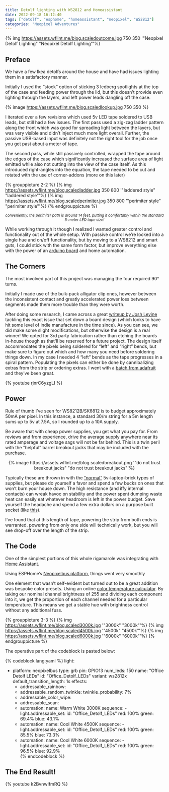 ```yaml
---
title: Detolf lighting with WS2812 and Homeassistant
date: 2022-09-18 16:12:40
tags: ["detolf", "esphome", "homeassistant", "neopixel", "WS2812"]
categories: "Neopixel Adventures"
---
```


{% img https://assets.wflint.me/blog.scaledoutcome.jpg 750 350 '"Neopixel Detolf Lighting" "Neopixel Detolf Lighting"'%}

<!-- more -->

## Preface

We have a few Ikea detolfs around the house and have had issues lighting them in a satisfactory manner. 

Initially I used the “stock” option of sticking 3 ledberg spotlights at the top of the case and feeding power through the lid, but this doesn’t provide even lighting through the layers, and left power leads dangling off the case.

{% image https://assets.wflint.me/blog.scaledlookup.jpg 750 350 %}

I iterated over a few revisions which used 5v LED tape soldered to USB leads, but still had a few issues.  The first pass used a zig-zag ladder pattern along the front which was good for spreading light between the layers, but was very visible and didn’t inject much more light overall.  Further, the passive USB-based input was definitely not the right tool for the job once you get past about a meter of tape.

The second pass, while still passively controlled, wrapped the tape around the edges of the case which significantly increased the surface area of light emitted while also not cutting into the view of the case itself. As this introduced right-angles into the equation, the tape needed to be cut and rotated with the use of corner-addons (more on this later)

{% grouppicture 2-2 %}
  {% img https://assets.wflint.me/blog.scaledladder.jpg 350 800 '"laddered style" "laddered style"'%}
  {% img https://assets.wflint.me/blog.scaledperimiter.jpg 350 800 '"perimiter style" "perimiter style"'%}
{% endgrouppicture %}

<p style="text-align:center"><sup><em>conveniently, the perimiter path is around 14 feet, putting it comfortably within the standard 5-meter LED tape size!</sup></em></p>


While working through it though I realized I wanted greater control and functionality out of the whole setup. With passive control we’re locked into a single hue and on/off functionality, but by moving to a WS8212 and smart guts, I could stick with the same form factor, but improve everything else with the power of an [arduino board](https://smile.amazon.com/gp/product/B0B19KRPRC) and home automation.

## The Corners

The most involved part of this project was managing the four required 90° turns.

Initially I made use of the bulk-pack alligator clip ones, however between the inconsistent contact and greatly accelerated power loss between segments made them more trouble than they were worth.

After doing some research, I came across a great [writeup by Josh Levine](https://wp.josh.com/2015/09/12/neopixel-corner-cases-accurate-and-easy-rectangles-with-ws2812b-strips/) tackling this exact issue that set down a board design (which looks to have hit some level of indie manufacture in the time since). As you can see, we did make some slight modifications, but otherwise the design is a real winner!  We opted for 3rd party fabrication rather than etching the boards in-house though as that'll be reserved for a future project. The design itself accommodates the pixels being soldered for “left” and “right” bends, but make sure to figure out which and how many you need before soldering things down. In my case I needed 4 “left” bends as the tape progresses in a spiral pattern. Populating the pixels can either be done by cannibalizing extras from the strip or ordering extras. I went with a [batch from adafruit](https://www.adafruit.com/product/3094) and they’ve been great.

{% youtube rjnrC6yzgLI %}

## Power

Rule of thumb I’ve seen for WS8212B/SK6812 is to budget approximately 50mA per pixel. In this instance, a standard 30/m string for a 5m length sums up to 5v at 7.5A, so I rounded up to a 10A supply.

Be aware that with cheap power supplies, you get what you pay for. From reviews and from experience, drive the average supply anywhere near its rated amperage and voltage sags will not be far behind. This is a twin peril with the “helpful” barrel breakout jacks that may be included with the purchase.

<p style="text-align:center"> {% image https://assets.wflint.me/blog.scaledbreakout.png '"do not trust breakout jacks" "do not trust breakout jacks"'%}</p>

Typically these are thrown in with the [“normal”](https://smile.amazon.com/gp/product/B07CMM2BBR) 5v-laptop-brick types of supplies, but please do yourself a favor and spend a few bucks on ones that won’t burn your house down. The high resistance (and iffy internal contacts) can wreak havoc on stability and the power spent dumping waste heat can easily eat whatever headroom is left in the power budget. Save yourself the headache and spend a few extra dollars on a purpose built socket (like [this](https://smile.amazon.com/gp/product/B09WJC414P)).

I’ve found that at this length of tape, powering the strip from both ends is warranted. powering from only one side will technically work, but you will see drop-off over the length of the strip.

## The Code

One of the simplest portions of this whole rigamarole was integrating with [Home Assistant](https://www.home-assistant.io/).

Using ESPHome’s [Neopixelbus platform](https://esphome.io/components/light/neopixelbus.html?highlight=ws2812x), things went very smoothly

One element that wasn’t self-evident but turned out to be a great addition was bespoke color presets. Using an online [color temperature calculator](https://academo.org/demos/colour-temperature-relationship/).  By taking our nominal channel brightness of 255 and dividing each component into it, we get the proportion of each channel needed for a particular temperature.  This means we get a stable hue with brightness control without any additional fuss.

{% grouppicture 3-3 %}
  {% img https://assets.wflint.me/blog.scaled3000k.jpg '"3000k" "3000k"'%}
  {% img https://assets.wflint.me/blog.scaled4500k.jpg '"4500k" "4500k"'%}
  {% img https://assets.wflint.me/blog.scaled6000k.jpg '"6000k" "6000k"'%}
{% endgrouppicture %}

The operative part of the codeblock is pasted below:

{% codeblock lang:yaml %}
light:
  - platform: neopixelbus
    type: grb
    pin: GPIO13
    num_leds: 150
    name: "Office Detolf LEDs"
    id: "Office_Detolf_LEDs"
    variant: ws2812x
    default_transition_length: 1s
    effects: 
      - addressable_rainbow:
      - addressable_random_twinkle:
          twinkle_probability: 7%
      - addressable_color_wipe:
      - addressable_scan:
      - automation:
          name: Warm White 3000K
          sequence:
            - light.addressable_set:
                id: "Office_Detolf_LEDs"
                red: 100%
                green: 69.4%
                blue: 43.1%
      - automation:
          name: Cool White 4500K
          sequence:
            - light.addressable_set:
                id: "Office_Detolf_LEDs"
                red: 100%
                green: 85.5%
                blue: 73.3%
      - automation:
          name: Cool White 6000K
          sequence:
            - light.addressable_set:
                id: "Office_Detolf_LEDs"
                red: 100%
                green: 96.5%
                blue: 92.9%  
{% endcodeblock %}

## The End Result!

{% youtube k2BvnwIfmRQ %}